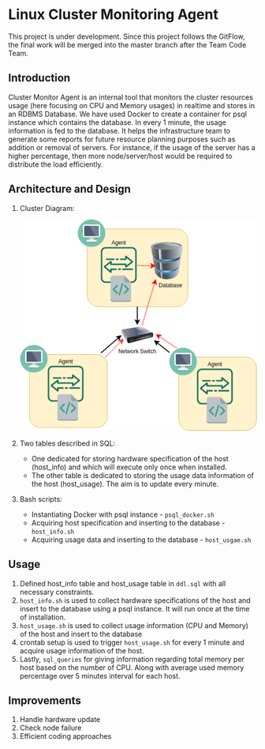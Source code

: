 # Linux Cluster Monitoring Agent
This project is under development. Since this project follows the GitFlow, the final work will be merged into the master branch after the Team Code Team.

## Introduction
Cluster Monitor Agent is an internal tool that monitors the cluster resources usage (here focusing on CPU and Memory usages) in realtime and stores in an RDBMS Database. We have used Docker to create a container for psql instance which contains the database. In every 1 minute, the usage information is fed to the database. It helps the infrastructure team to generate some reports for future resource planning purposes such as addition or removal of servers. For instance, if the usage of the server has a higher percentage, then more node/server/host would be required to distribute the load efficiently.

## Architecture and Design
1) Cluster Diagram:

   ![Cluster Diagram](./assets/Cluster_Diagram_3.png)
   
2) Two tables described in SQL:
   * One dedicated for storing hardware specification of the host (host_info) and which will execute only once when installed.
   * The other table is dedicated to storing the usage data information of the host (host_usage). The aim is to update every minute.
3) Bash scripts: 
   * Instantiating Docker with psql instance - `psql_docker.sh`
   * Acquiring host specification and inserting to the database - `host_info.sh`
    * Acquiring usage data and inserting to the database - `host_usgae.sh`

## Usage
1) Defined host_info table and host_usage table in `ddl.sql` with all necessary constraints.
2) `host_info.sh` is used to collect hardware specifications of the host and insert to the database using a psql instance. It will run once at the time of installation.
3) `host_usage.sh` is used to collect usage information (CPU and Memory) of the host and insert to the database
4) crontab setup is used to trigger `host_usage.sh` for every 1 minute and acquire usage information of the host.
5) Lastly, `sql_queries` for giving information regarding total memory per host based on the number of CPU. Along with average used memory percentage over 5 minutes interval for each host.

## Improvements 
1) Handle hardware update 
2) Check node failure
3) Efficient coding approaches